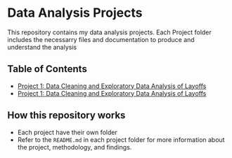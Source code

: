 # Data Analysis Projects

This repository contains my data analysis projects. Each Project folder includes the necessarry files and documentation to produce and understand the analysis

## Table of Contents

- [Project 1: Data Cleaning and Exploratory Data Analysis of Layoffs](layoffs_2022/)
- [Project 1: Data Cleaning and Exploratory Data Analysis of Layoffs](TTC_BusDelay_2022/)

## How this repository works

- Each project have their own folder
- Refer to the `README.md` in each project folder for more information about the project, methodology, and findings.